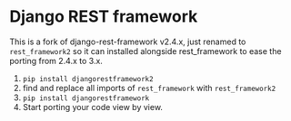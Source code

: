 # Django REST framework

This is a fork of django-rest-framework v2.4.x, just renamed to
`rest_framework2` so it can installed alongside rest_framework to ease the
porting from 2.4.x to 3.x.

1. `pip install djangorestframework2`
2. find and replace all imports of `rest_framework` with `rest_framework2`
3. `pip install djangorestframework`
4. Start porting your code view by view.
